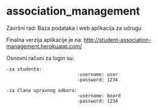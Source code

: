 # association_management
Završni rad: Baza podataka i web aplikacija za udrugu

Finalna verzija aplikacije je na: http://student-association-management.herokuapp.com/

Osnovni računi za login su:
                              
    -za studenta:
                              -username: user
                              -password: 1234
                              
    -za člana upravnog odbora:
                              -username: board
                              -password: 1234

